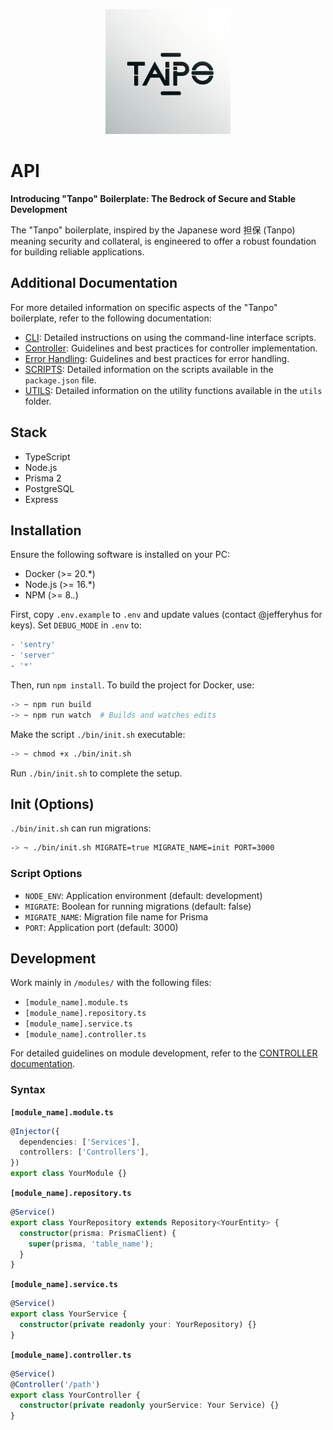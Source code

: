 <p align="center">
  <img src="/documentation/images/logo.png" alt="Tanpo Boilerplate Logo" width="200" height="200"/>
</p>

# API

**Introducing "Tanpo" Boilerplate: The Bedrock of Secure and Stable Development**

The "Tanpo" boilerplate, inspired by the Japanese word 担保 (Tanpo) meaning security and collateral, is engineered to offer a robust foundation for building reliable applications.

## Additional Documentation

For more detailed information on specific aspects of the "Tanpo" boilerplate, refer to the following documentation:

- [CLI](/documentation/CLI.md): Detailed instructions on using the command-line interface scripts.
- [Controller](/documentation/CONTROLLER.md): Guidelines and best practices for controller implementation.
- [Error Handling](/documentation/ERRORS.md): Guidelines and best practices for error handling.
- [SCRIPTS](/documentation/SCRIPTS.md): Detailed information on the scripts available in the `package.json` file.
- [UTILS](/documentation/UTILS.md): Detailed information on the utility functions available in the `utils` folder.

## Stack

- TypeScript
- Node.js
- Prisma 2
- PostgreSQL
- Express

## Installation

Ensure the following software is installed on your PC:

- Docker (>= 20.*)
- Node.js (>= 16.*)
- NPM (>= 8.*.*)

First, copy `.env.example` to `.env` and update values (contact @jefferyhus for keys). Set `DEBUG_MODE` in `.env` to:

```bash
- 'sentry'
- 'server'
- '*'
```

Then, run `npm install`. To build the project for Docker, use:

```bash
-> ~ npm run build
-> ~ npm run watch  # Builds and watches edits
```

Make the script `./bin/init.sh` executable:

```bash
-> ~ chmod +x ./bin/init.sh
```

Run `./bin/init.sh` to complete the setup.

## Init (Options)

`./bin/init.sh` can run migrations:

```bash
-> ~ ./bin/init.sh MIGRATE=true MIGRATE_NAME=init PORT=3000
```

### Script Options

- `NODE_ENV`: Application environment (default: development)
- `MIGRATE`: Boolean for running migrations (default: false)
- `MIGRATE_NAME`: Migration file name for Prisma
- `PORT`: Application port (default: 3000)

## Development

Work mainly in `/modules/` with the following files:

- `[module_name].module.ts`
- `[module_name].repository.ts`
- `[module_name].service.ts`
- `[module_name].controller.ts`

For detailed guidelines on module development, refer to the [CONTROLLER documentation](/documentation/CONTROLLER.md).

### Syntax

**`[module_name].module.ts`**

```typescript
@Injector({
  dependencies: ['Services'],
  controllers: ['Controllers'],
})
export class YourModule {}
```

**`[module_name].repository.ts`**

```typescript
@Service()
export class YourRepository extends Repository<YourEntity> {
  constructor(prisma: PrismaClient) {
    super(prisma, 'table_name');
  }
}
```

**`[module_name].service.ts`**

```typescript
@Service()
export class YourService {
  constructor(private readonly your: YourRepository) {}
}
```

**`[module_name].controller.ts`**

```typescript
@Service()
@Controller('/path')
export class YourController {
  constructor(private readonly yourService: Your Service) {}
}
```